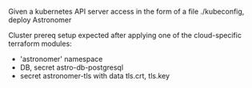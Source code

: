 Given a kubernetes API server access in the form of a file ./kubeconfig, deploy Astronomer


Cluster prereq setup expected after applying one of the cloud-specific terraform modules:

- 'astronomer' namespace
- DB, secret astro-db-postgresql
- secret astronomer-tls with data tls.crt, tls.key
